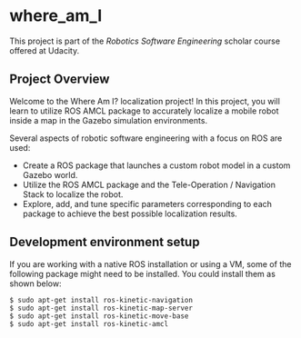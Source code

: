 # where_am_I
This project is part of the *Robotics Software Engineering* scholar course offered at Udacity.

## Project Overview
Welcome to the Where Am I? localization project! In this project, you will learn to utilize ROS AMCL package to accurately localize a mobile robot inside a map in the Gazebo simulation environments.

Several aspects of robotic software engineering with a focus on ROS are used:

* Create a ROS package that launches a custom robot model in a custom Gazebo world.
* Utilize the ROS AMCL package and the Tele-Operation / Navigation Stack to localize the robot.
* Explore, add, and tune specific parameters corresponding to each package to achieve the best possible localization results.

## Development environment setup
If you are working with a native ROS installation or using a VM, some of the following package might need to be installed. You could install them as shown below:
```
$ sudo apt-get install ros-kinetic-navigation
$ sudo apt-get install ros-kinetic-map-server
$ sudo apt-get install ros-kinetic-move-base
$ sudo apt-get install ros-kinetic-amcl
```
